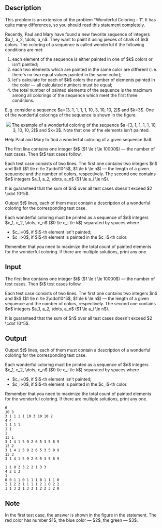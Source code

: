 ## Description

<div><p><span class="tex-font-style-it">This problem is an extension of the problem "Wonderful Coloring - 1". It has quite many differences, so you should read this statement completely.</span></p><p>Recently, Paul and Mary have found a new favorite sequence of integers $a_1, a_2, \dots, a_n$. They want to paint it using pieces of chalk of $k$ colors. The coloring of a sequence is called <span class="tex-font-style-it">wonderful</span> if the following conditions are met:</p><ol> <li> each element of the sequence is either painted in one of $k$ colors or isn't painted; </li><li> each two elements which are painted in the same color are different (i. e. there's no two equal values painted in the same color); </li><li> let's calculate for each of $k$ colors the number of elements painted in the color — all calculated numbers must be equal; </li><li> the total number of painted elements of the sequence is the <span class="tex-font-style-bf">maximum</span> among all colorings of the sequence which meet the first three conditions. </li></ol><p>E. g. consider a sequence $a=[3, 1, 1, 1, 1, 10, 3, 10, 10, 2]$ and $k=3$. One of the wonderful colorings of the sequence is shown in the figure.</p><center> <img class="tex-graphics" src="file://U703aeKK.png" style="max-width: 100.0%;max-height: 100.0%;">   <span class="tex-font-size-small">The example of a wonderful coloring of the sequence $a=[3, 1, 1, 1, 1, 10, 3, 10, 10, 2]$ and $k=3$. Note that one of the elements isn't painted.</span> </center><p>Help Paul and Mary to find a wonderful coloring of a given sequence $a$.</p></div><div class="input-specification"><p>The first line contains one integer $t$ ($1 \le t \le 10000$) — the number of test cases. Then $t$ test cases follow.</p><p>Each test case consists of two lines. The first one contains two integers $n$ and $k$ ($1 \le n \le 2\cdot10^5$, $1 \le k \le n$) — the length of a given sequence and the number of colors, respectively. The second one contains $n$ integers $a_1, a_2, \dots, a_n$ ($1 \le a_i \le n$).</p><p>It is guaranteed that the sum of $n$ over all test cases doesn't exceed $2 \cdot 10^5$.</p></div><div class="output-specification"><p>Output $t$ lines, each of them must contain a description of a wonderful coloring for the corresponding test case.</p><p>Each wonderful coloring must be printed as a sequence of $n$ integers $c_1, c_2, \dots, c_n$ ($0 \le c_i \le k$) separated by spaces where</p><ul> <li> $c_i=0$, if $i$-th element isn't painted; </li><li> $c_i&gt;0$, if $i$-th element is painted in the $c_i$-th color. </li></ul><p>Remember that you need to maximize the total count of painted elements for the wonderful coloring. If there are multiple solutions, print any one.</p></div>

## Input

<p>The first line contains one integer $t$ ($1 \le t \le 10000$) — the number of test cases. Then $t$ test cases follow.</p><p>Each test case consists of two lines. The first one contains two integers $n$ and $k$ ($1 \le n \le 2\cdot10^5$, $1 \le k \le n$) — the length of a given sequence and the number of colors, respectively. The second one contains $n$ integers $a_1, a_2, \dots, a_n$ ($1 \le a_i \le n$).</p><p>It is guaranteed that the sum of $n$ over all test cases doesn't exceed $2 \cdot 10^5$.</p>

## Output

<p>Output $t$ lines, each of them must contain a description of a wonderful coloring for the corresponding test case.</p><p>Each wonderful coloring must be printed as a sequence of $n$ integers $c_1, c_2, \dots, c_n$ ($0 \le c_i \le k$) separated by spaces where</p><ul> <li> $c_i=0$, if $i$-th element isn't painted; </li><li> $c_i&gt;0$, if $i$-th element is painted in the $c_i$-th color. </li></ul><p>Remember that you need to maximize the total count of painted elements for the wonderful coloring. If there are multiple solutions, print any one.</p>





```input1
6
10 3
3 1 1 1 1 10 3 10 10 2
4 4
1 1 1 1
1 1
1
13 1
3 1 4 1 5 9 2 6 5 3 5 8 9
13 2
3 1 4 1 5 9 2 6 5 3 5 8 9
13 3
3 1 4 1 5 9 2 6 5 3 5 8 9
```




```output1
1 1 0 2 3 2 2 1 3 3
4 2 1 3
1
0 0 1 1 0 1 1 1 0 1 1 1 0
2 1 2 2 1 1 1 1 2 1 0 2 2
1 1 3 2 1 3 3 1 2 2 3 2 0
```



## Note

<p>In the first test case, the answer is shown in the figure in the statement. The red color has number $1$, the blue color — $2$, the green — $3$.</p>
